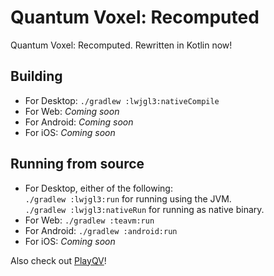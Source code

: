 # Quantum Voxel: Recomputed

Quantum Voxel: Recomputed. Rewritten in Kotlin now!

## Building

 * For Desktop: `./gradlew :lwjgl3:nativeCompile`
 * For Web: *Coming soon*
 * For Android: *Coming soon*
 * For iOS: *Coming soon*

## Running from source

 * For Desktop, either of the following:  
   `./gradlew :lwjgl3:run` for running using the JVM.  
   `./gradlew :lwjgl3:nativeRun` for running as native binary.  
 * For Web: `./gradlew :teavm:run`
 * For Android: `./gradlew :android:run`
 * For iOS: *Coming soon*

Also check out [PlayQV](https://playqv.ultreon.dev)!
